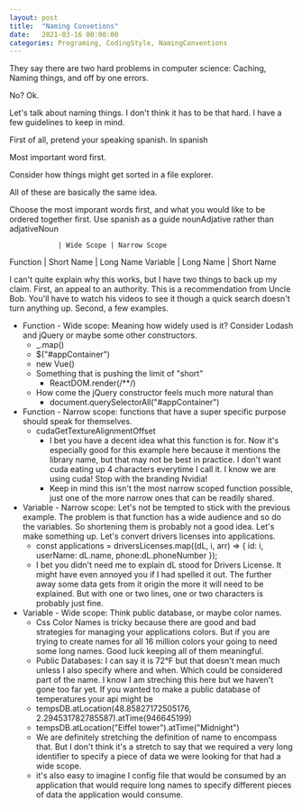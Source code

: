 ```yaml
---
layout: post
title:  "Naming Convetions"
date:   2021-03-16 00:00:00
categories: Programing, CodingStyle, NamingConventions
---
```


They say there are two hard problems in computer science: Caching, Naming things, and off by one errors.

No? Ok.

Let's talk about naming things. I don't think it has to be that hard.  I have a few guidelines to keep in mind.

First of all, pretend your speaking spanish. In spanish

Most important word first.

Consider how things might get sorted in a file explorer.

All of these are basically the same idea.

Choose the most imporant words first, and what you would like to be ordered together first.
Use spanish as a guide nounAdjative rather than adjativeNoun

                | Wide Scope | Narrow Scope
Function | Short Name | Long Name
Variable  | Long Name | Short Name

I can't quite explain why this works, but I have two things to back up my claim. First, an appeal to an authority.  This is a recommendation from Uncle Bob.  You'll have to watch his videos to see it though a quick search doesn't turn anything up.  Second, a few examples.

- Function - Wide scope: Meaning how widely used is it? Consider Lodash and jQuery or maybe some other constructors.
    - _.map()
    - $("#appContainer")
    - new Vue()
    - Something that is pushing the limit of "short"
        - ReactDOM.render(/**/)
    - How come the jQuery constructor feels much more natural than
        - document.querySelectorAll("#appContainer")
- Function - Narrow scope: functions that have a super specific purpose should speak for themselves.
    - cudaGetTextureAlignmentOffset
        - I bet you have a decent idea what this function is for.  Now it's especially good for this example here because it mentions the library name, but that may not be best in practice.  I don't want cuda eating up 4 characters everytime I call it.  I know we are using cuda! Stop with the branding Nvidia!
        - Keep in mind this isn't the most narrow scoped function possible, just one of the more narrow ones that can be readily shared.
- Variable - Narrow scope: Let's not be tempted to stick with the previous example.  The problem is that function has a wide audience and so do the variables. So shortening them is probably not a good idea.  Let's make something up.  Let's convert drivers licenses into applications.
    - const applications = driversLicenses.map((dL, i, arr) => { id: i, userName: dL.name, phone:dL.phoneNumber });
    - I bet you didn't need me to explain dL stood for Drivers License. It might have even annoyed you if I had spelled it out.  The further away some data gets from it origin the more it will need to be explained. But with one or two lines, one or two characters is probably just fine.
- Variable - Wide scope: Think public database, or maybe color names.
    - Css Color Names is tricky because there are good and bad strategies for managing your applications colors.  But if you are trying to create names for all 16 million colors your going to need some long names.  Good luck keeping all of them meaningful.
    - Public Databases: I can say it is 72°F but that doesn't mean much unless I also specify where and when. Which could be considered part of the name.  I know I am streching this here but we haven't gone too far yet.  If you wanted to make a public database of temperatures your api might be
    - tempsDB.atLocation(48.85827172505176, 2.294531782785587).atTime(946645199)
    - tempsDB.atLocation("Eiffel tower").atTime("Midnight")
    - We are definitely stretching the definition of name to encompass that. But I don't think it's a stretch to say that we required a very long identifier to specify a piece of data we were looking for that had a wide scope.
    - it's also easy to imagine I config file that would be consumed by an application that would require long names to specify different pieces of data the application would consume.
